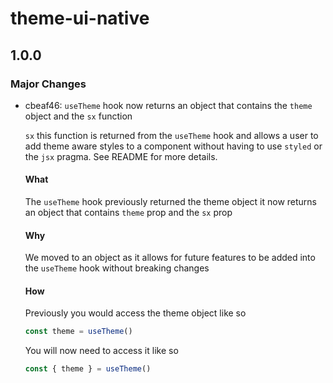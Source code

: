 # theme-ui-native

## 1.0.0

### Major Changes

- cbeaf46: `useTheme` hook now returns an object that contains the `theme` object and the `sx` function

  `sx` this function is returned from the `useTheme` hook and allows a user to add theme aware styles to a component without having to use `styled` or the `jsx` pragma. See README for more details.

  #### What

  The `useTheme` hook previously returned the theme object it now returns an object that contains `theme` prop and the `sx` prop

  #### Why

  We moved to an object as it allows for future features to be added into the `useTheme` hook without breaking changes

  #### How

  Previously you would access the theme object like so

  ```js
  const theme = useTheme()
  ```

  You will now need to access it like so

  ```js
  const { theme } = useTheme()
  ```
